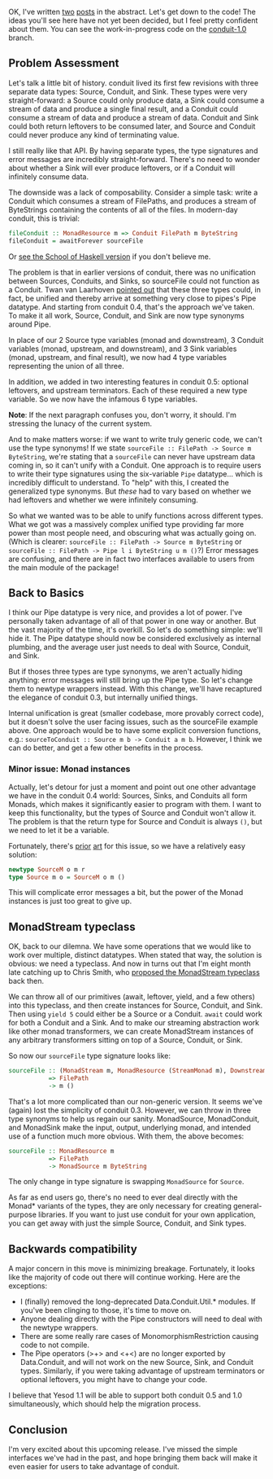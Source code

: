OK, I've written [two](http://www.yesodweb.com/blog/2013/01/meaning-of-power)
[posts](upcoming-conduit-1-0-part-1) in the abstract. Let's get down to the
code! The ideas you'll see here have not yet been decided, but I feel pretty
confident about them. You can see the work-in-progress code on the
[conduit-1.0](https://github.com/snoyberg/conduit/tree/conduit-1.0) branch.

## Problem Assessment

Let's talk a little bit of history. conduit lived its first few revisions with
three separate data types: Source, Conduit, and Sink. These types were very
straight-forward: a Source could only produce data, a Sink could consume a
stream of data and produce a single final result, and a Conduit could consume a
stream of data and produce a stream of data. Conduit and Sink could both return
leftovers to be consumed later, and Source and Conduit could never produce any
kind of terminating value.

I still really like that API. By having separate types, the type signatures and
error messages are incredibly straight-forward. There's no need to wonder about
whether a Sink will ever produce leftovers, or if a Conduit will infinitely
consume data.

The downside was a lack of composability. Consider a simple task: write a
Conduit which consumes a stream of FilePaths, and produces a stream of
ByteStrings containing the contents of all of the files. In modern-day conduit,
this is trivial:

```haskell
fileConduit :: MonadResource m => Conduit FilePath m ByteString
fileConduit = awaitForever sourceFile
```

Or [see the School of Haskell
version](https://haskell.fpcomplete.com/user/snoyberg/random-code-snippets/conduit-from-filepath-to-bytestrings)
if you don't believe me.

The problem is that in earlier versions of conduit, there was no unification
between Sources, Conduits, and Sinks, so sourceFile could not function as a
Conduit. Twan van Laarhoven [pointed
out](http://twanvl.nl/blog/haskell/conduits-vs-pipes) that these three types
could, in fact, be unified and thereby arrive at something very close to
pipes's Pipe datatype. And starting from conduit 0.4, that's the approach we've
taken. To make it all work, Source, Conduit, and Sink are now type synonyms
around Pipe.

In place of our 2 Source type variables (monad and downstream), 3 Conduit
variables (monad, upstream, and downstream), and 3 Sink variables (monad,
upstream, and final result), we now had 4 type variables representing the union
of all three.

In addition, we added in two interesting features in conduit 0.5: optional
leftovers, and upstream terminators. Each of these required a new type
variable. So we now have the infamous 6 type variables.

__Note__: If the next paragraph confuses you, don't worry, it should. I'm
stressing the lunacy of the current system.

And to make matters worse: if we want to write truly generic code, we can't use
the type synonyms! If we state `sourceFile :: FilePath -> Source m ByteString`,
we're stating that a `sourceFile` can never have upstream data coming in, so it
can't unify with a Conduit. One approach is to require users to write their
type signatures using the six-variable `Pipe` datatype... which is incredibly
difficult to understand. To "help" with this, I created the generalized type
synonyms. But *these* had to vary based on whether we had leftovers and whether
we were infinitely consuming.

So what we wanted was to be able to unify functions across different types.
What we got was a massively complex unified type providing far more power than
most people need, and obscuring what was actually going on. (Which is clearer:
`sourceFile :: FilePath -> Source m ByteString` or `sourceFile :: FilePath ->
Pipe l i ByteString u m ()`?) Error messages are confusing, and there are in
fact two interfaces available to users from the main module of the package!

## Back to Basics

I think our Pipe datatype is very nice, and provides a lot of power. I've
personally taken advantage of all of that power in one way or another. But the
vast majority of the time, it's overkill. So let's do something simple: we'll
hide it. The Pipe datatype should now be considered exclusively as internal
plumbing, and the average user just needs to deal with Source, Conduit, and
Sink.

But if thoses three types are type synonyms, we aren't actually hiding
anything: error messages will still bring up the Pipe type. So let's change
them to newtype wrappers instead. With this change, we'll have recaptured the
elegance of conduit 0.3, but internally unified things.

Internal unification is great (smaller codebase, more provably correct code),
but it doesn't solve the user facing issues, such as the sourceFile example
above. One approach would be to have some explicit conversion functions, e.g.:
`sourceToConduit :: Source m b -> Conduit a m b`. However, I think we can do
better, and get a few other benefits in the process.

### Minor issue: Monad instances

Actually, let's detour for just a moment and point out one other advantage we
have in the conduit 0.4 world: Sources, Sinks, and Conduits all form Monads,
which makes it significantly easier to program with them. I want to keep this
functionality, but the types of Source and Conduit won't allow it. The problem
is that the return type for Source and Conduit is always `()`, but we need to
let it be a variable.

Fortunately, there's
[prior](http://hackage.haskell.org/packages/archive/binary/0.6.4.0/doc/html/Data-Binary-Put.html#t:PutM)
[art](http://hackage.haskell.org/packages/archive/blaze-markup/0.5.1.4/doc/html/Text-Blaze.html#t:Markup)
for this issue, so we have a relatively easy solution:

```haskell
newtype SourceM o m r
type Source m o = SourceM o m ()
```

This will complicate error messages a bit, but the power of the Monad instances
is just too great to give up.

## MonadStream typeclass

OK, back to our dilemna. We have some operations that we would like to work
over multiple, distinct datatypes. When stated that way, the solution is
obvious: we need a typeclass. And now in turns out that I'm eight month late
catching up to Chris Smith, who [proposed the MonadStream
typeclass](https://github.com/cdsmith/my-pipes/blob/master/Pipes.hs#L92) back
then.

We can throw all of our primitives (await, leftover, yield, and a few others)
into this typeclass, and then create instances for Source, Conduit, and Sink.
Then using `yield 5` could either be a Source or a Conduit. `await` could work
for both a Conduit and a Sink. And to make our streaming abstraction work like
other monad transformers, we can create MonadStream instances of any arbitrary
transformers sitting on top of a Source, Conduit, or Sink.

So now our `sourceFile` type signature looks like:

```haskell
sourceFile :: (MonadStream m, MonadResource (StreamMonad m), Downstream m ~ ByteString)
           => FilePath
           -> m ()
```

That's a lot more complicated than our non-generic version. It seems we've
(again) lost the simplicity of conduit 0.3. However, we can throw in three type
synonyms to help us regain our sanity. MonadSource, MonadConduit, and MonadSink
make the input, output, underlying monad, and intended use of a function much
more obvious. With them, the above becomes:

```haskell
sourceFile :: MonadResource m
           => FilePath
           -> MonadSource m ByteString
```

The only change in type signature is swapping `MonadSource` for `Source`.

As far as end users go, there's no need to ever deal directly with the Monad*
variants of the types, they are only necessary for creating general-purpose
libraries. If you want to just use conduit for your own application, you can
get away with just the simple Source, Conduit, and Sink types.

## Backwards compatibility

A major concern in this move is minimizing breakage. Fortunately, it looks like
the majority of code out there will continue working. Here are the exceptions:

* I (finally) removed the long-deprecated Data.Conduit.Util.* modules. If
  you've been clinging to those, it's time to move on.
* Anyone dealing directly with the Pipe constructors will need to deal with the
  newtype wrappers.
* There are some really rare cases of MonomorphismRestriction causing code to
  not compile.
* The Pipe operators (>+> and <+<) are no longer exported by Data.Conduit, and
  will not work on the new Source, Sink, and Conduit types. Similarly, if you
  were taking advantage of upstream terminators or optional leftovers, you might
  have to change your code.

I believe that Yesod 1.1 will be able to support both conduit 0.5 and 1.0
simultaneously, which should help the migration process.

## Conclusion

I'm very excited about this upcoming release. I've missed the simple interfaces
we've had in the past, and hope bringing them back will make it even easier for
users to take advantage of conduit.
